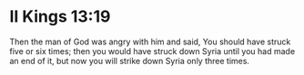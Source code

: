 # II Kings 13:19

Then the man of God was angry with him and said, You should have struck five or six times; then you would have struck down Syria until you had made an end of it, but now you will strike down Syria only three times.
